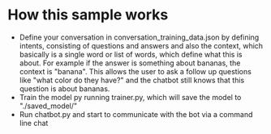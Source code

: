# How this sample works
* Define your conversation in conversation_training_data.json by defining intents, consisting of questions and answers and also the context, which basically is a single word or list of words, which define what this is about. For example if the answer is something about bananas, the context is "banana". This allows the user to ask a follow up questions like "what color do they have?" and the chatbot still knows that this question is about bananas.
* Train the model py running trainer.py, which will save the model to "./saved_model/"
* Run chatbot.py and start to communicate with the bot via a command line chat